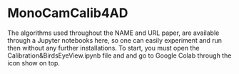 # MonoCamCalib4AD
The algorithms used throughout the NAME and URL paper, are available through a Jupyter notebooks here, so one can easily experiment and run then without any further installations.
To start, you must open the Calibration&BirdsEyeView.ipynb file and and go to Google Colab through the icon show on top. 
